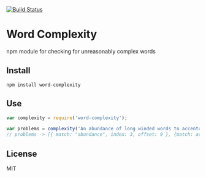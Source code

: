 [![Build Status](https://travis-ci.org/duereg/word-complexity.svg?branch=master)](https://travis-ci.org/duereg/word-complexity)

# Word Complexity

npm module for checking for unreasonably complex words

## Install

```shell
npm install word-complexity
```

## Use

```javascript
var complexity = require('word-complexity');

var problems = complexity('An abundance of long winded words to accentuate this boring sentence......');
// problems -> [{ match: "abundance", index: 3, offset: 9 }, {match: accentuate, ....}]
```

## License
MIT
